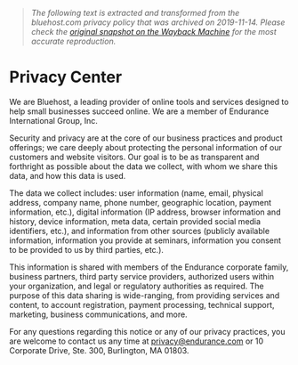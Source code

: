 > *The following text is extracted and transformed from the bluehost.com privacy policy that was archived on 2019-11-14. Please check the [original snapshot on the Wayback Machine](https://web.archive.org/web/20191114115322id_/https%3A//endurance.clarip.com/privacycenter/%3Fbrand%3Dbluehost) for the most accurate reproduction.*

# Privacy Center

We are Bluehost, a leading provider of online tools and services designed to help small businesses succeed online. We are a member of Endurance International Group, Inc.

Security and privacy are at the core of our business practices and product offerings; we care deeply about protecting the personal information of our customers and website visitors. Our goal is to be as transparent and forthright as possible about the data we collect, with whom we share this data, and how this data is used.

The data we collect includes: user information (name, email, physical address, company name, phone number, geographic location, payment information, etc.), digital information (IP address, browser information and history, device information, meta data, certain provided social media identifiers, etc.), and information from other sources (publicly available information, information you provide at seminars, information you consent to be provided to us by third parties, etc.).

This information is shared with members of the Endurance corporate family, business partners, third party service providers, authorized users within your organization, and legal or regulatory authorities as required. The purpose of this data sharing is wide-ranging, from providing services and content, to account registration, payment processing, technical support, marketing, business communications, and more.

For any questions regarding this notice or any of our privacy practices, you are welcome to contact us any time at privacy@endurance.com or 10 Corporate Drive, Ste. 300, Burlington, MA 01803. 
